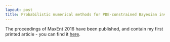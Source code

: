 ```yaml
---
layout: post
title: Probabilistic numerical methods for PDE-constrained Bayesian inverse problems
---
```


The proceedings of MaxEnt 2016 have been published, and contain my first printed article - you can find it [here](http://aip.scitation.org/doi/abs/10.1063/1.4985359).